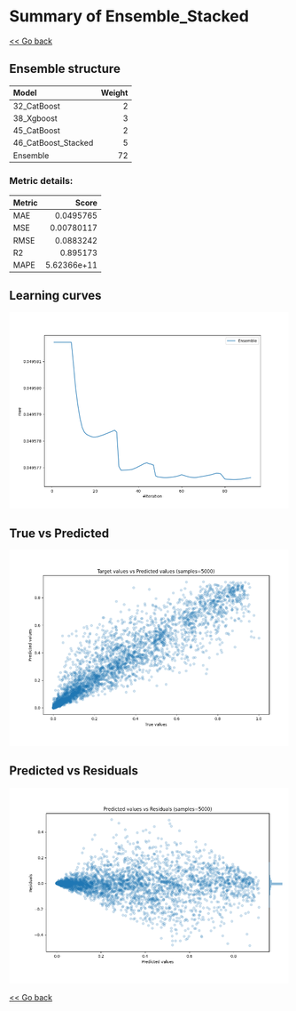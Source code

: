 # Summary of Ensemble_Stacked

[<< Go back](../README.md)


## Ensemble structure
| Model               |   Weight |
|:--------------------|---------:|
| 32_CatBoost         |        2 |
| 38_Xgboost          |        3 |
| 45_CatBoost         |        2 |
| 46_CatBoost_Stacked |        5 |
| Ensemble            |       72 |

### Metric details:
| Metric   |       Score |
|:---------|------------:|
| MAE      | 0.0495765   |
| MSE      | 0.00780117  |
| RMSE     | 0.0883242   |
| R2       | 0.895173    |
| MAPE     | 5.62366e+11 |



## Learning curves
![Learning curves](learning_curves.png)
## True vs Predicted

![True vs Predicted](true_vs_predicted.png)


## Predicted vs Residuals

![Predicted vs Residuals](predicted_vs_residuals.png)



[<< Go back](../README.md)
